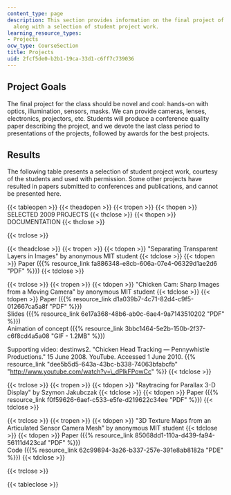 ```yaml
---
content_type: page
description: This section provides information on the final project of the course
  along with a selection of student project work.
learning_resource_types:
- Projects
ocw_type: CourseSection
title: Projects
uid: 2fcf5de0-b2b1-19ca-33d1-c6ff7c739036
---
```


Project Goals
-------------

The final project for the class should be novel and cool: hands-on with optics, illumination, sensors, masks. We can provide cameras, lenses, electronics, projectors, etc. Students will produce a conference quality paper describing the project, and we devote the last class period to presentations of the projects, followed by awards for the best projects.

Results
-------

The following table presents a selection of student project work, courtesy of the students and used with permission. Some other projects have resulted in papers submitted to conferences and publications, and cannot be presented here.

{{< tableopen >}}
{{< theadopen >}}
{{< tropen >}}
{{< thopen >}}
SELECTED 2009 PROJECTS
{{< thclose >}}
{{< thopen >}}
DOCUMENTATION
{{< thclose >}}

{{< trclose >}}

{{< theadclose >}}
{{< tropen >}}
{{< tdopen >}}
"Separating Transparent Layers in Images" by anonymous MIT student
{{< tdclose >}}
{{< tdopen >}}
Paper ({{% resource_link fa886348-e8cb-606a-07e4-06329d1ae2d6 "PDF" %}})
{{< tdclose >}}

{{< trclose >}}
{{< tropen >}}
{{< tdopen >}}
"Chicken Cam: Sharp Images from a Moving Camera" by anonymous MIT student
{{< tdclose >}}
{{< tdopen >}}
Paper ({{% resource_link d1a039b7-4c71-82d4-c9f5-012667ca5a8f "PDF" %}})  
Slides ({{% resource_link 6e17a368-48b6-ab0c-6ae4-9a7143510202 "PDF" %}})  
Animation of concept ({{% resource_link 3bbc1464-5e2b-150b-2f37-c6f8cd4a5a08 "GIF - 1.2MB" %}})  
  
Supporting video: destinws2. "Chicken Head Tracking — Pennywhistle Productions." 15 June 2008. YouTube. Accessed 1 June 2010. {{% resource_link "dee5b5d5-643a-43bc-b338-74063bfabcfb" "http://www.youtube.com/watch?v=\_dPlkFPowCc" %}}
{{< tdclose >}}

{{< trclose >}}
{{< tropen >}}
{{< tdopen >}}
"Raytracing for Parallax 3-D Display" by Szymon Jakubczak
{{< tdclose >}}
{{< tdopen >}}
Paper ({{% resource_link f0f59626-6aef-c533-e5fe-d219622c34ee "PDF" %}})
{{< tdclose >}}

{{< trclose >}}
{{< tropen >}}
{{< tdopen >}}
"3D Texture Maps from an Articulated Sensor Camera Mesh" by anonymous MIT student
{{< tdclose >}}
{{< tdopen >}}
Paper ({{% resource_link 85068dd1-110a-d439-fa94-56111d423caf "PDF" %}})  
Code ({{% resource_link 62c99894-3a26-b337-257e-391e8ab8182a "PDE" %}})
{{< tdclose >}}

{{< trclose >}}

{{< tableclose >}}
